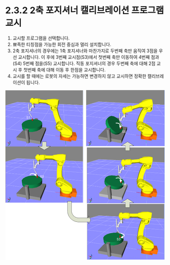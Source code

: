 ﻿# 2.3.2 2축 포지셔너 캘리브레이션 프로그램 교시
1.	교시할 프로그램을 선택합니다.
2.	뾰족한 티칭점을 가능한 회전 중심과 멀리 설치합니다.
3.	2축 포지셔너의 경우에는 1축 포지셔너와 마찬가지로 두번째 축만 움직여 3점을 우선 교시합니다. 이 후에 3번째 교시점(S3)에서 첫번째 축만 이동하여 4번째 점과(S4) 5번째 점을(S5) 교시합니다. 직동 포지셔너의 경우 두번째 축에 대해 2점 교시 후 첫번째 축에 대해 이동 후 한점을 교시합니다. 
4.	교시를 할 때에는 로봇의 자세는 가능하면 변경하지 않고 교시하면 정확한 캘리브레이션이 됩니다.

![](../../_assets/image10.png)